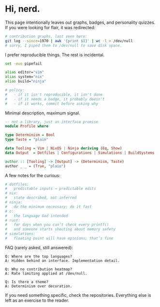 # Hi, nerd.

This page intentionally leaves out graphs, badges, and personality quizzes.
If you were looking for flair, it was redirected:
```bash
# contribution graphs, last seen here:
git log --since=1970 | awk '{print $1}' | wc -l > /dev/null
# sorry, I piped them to /dev/null to save disk space.
```

I prefer reproducible things. The rest is incidental.
```bash
set -euo pipefail

alias editor="vim"
alias system="nix"
alias build="ninja"

# policy:
#   - if it isn't reproducible, it isn't done
#   - if it needs a badge, it probably doesn't
#   - if it works, commit before asking why
```

Minimal description, maximum signal.
```haskell
-- not a library, just an interface promise
module Profile where

type Determinism = Bool
type Taste = "plain"

data Tooling = Vim | NixOS | Ninja deriving (Eq, Show)
data Output  = Dotfiles | Configurations | Simulations | BuildSystems

author :: [Tooling] -> [Output] -> (Determinism, Taste)
author _ _ = (True, "plain")
```

A few notes for the curious:
```bash
# dotfiles:
#   predictable inputs → predictable edits
# nix:
#   state described, not inferred
# ninja:
#   do the minimum necessary; do it fast
# c:
#   the language God intended
# rust:
#   for days when you can’t check every printf()
#   and someone starts shouting about memory safety
# simulations:
#   floating point will have opinions; that’s fine
```

FAQ (rarely asked, still answered):
```text
Q: Where are the top languages?
A: Hidden behind an interface. Implementation detail.

Q: Why no contribution heatmap?
A: Rate limiting applied at /dev/null.

Q: Is there a theme?
A: Determinism over decoration.
```

If you need something specific, check the repositories.
Everything else is left as an exercise to the reader.
